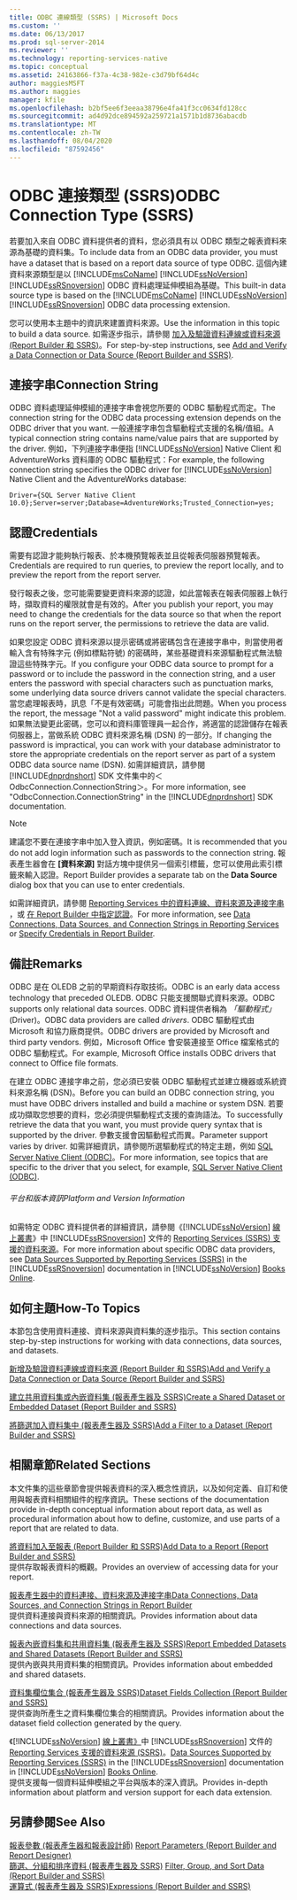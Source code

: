 ```yaml
---
title: ODBC 連線類型 (SSRS) | Microsoft Docs
ms.custom: ''
ms.date: 06/13/2017
ms.prod: sql-server-2014
ms.reviewer: ''
ms.technology: reporting-services-native
ms.topic: conceptual
ms.assetid: 24163866-f37a-4c38-982e-c3d79bf64d4c
author: maggiesMSFT
ms.author: maggies
manager: kfile
ms.openlocfilehash: b2bf5ee6f3eeaa38796e4fa41f3cc0634fd128cc
ms.sourcegitcommit: ad4d92dce894592a259721a1571b1d8736abacdb
ms.translationtype: MT
ms.contentlocale: zh-TW
ms.lasthandoff: 08/04/2020
ms.locfileid: "87592456"
---
```

# <a name="odbc-connection-type-ssrs"></a><span data-ttu-id="578ba-102">ODBC 連接類型 (SSRS)</span><span class="sxs-lookup"><span data-stu-id="578ba-102">ODBC Connection Type (SSRS)</span></span>
  <span data-ttu-id="578ba-103">若要加入來自 ODBC 資料提供者的資料，您必須具有以 ODBC 類型之報表資料來源為基礎的資料集。</span><span class="sxs-lookup"><span data-stu-id="578ba-103">To include data from an ODBC data provider, you must have a dataset that is based on a report data source of type ODBC.</span></span> <span data-ttu-id="578ba-104">這個內建資料來源類型是以 [!INCLUDE[msCoName](../../includes/msconame-md.md)] [!INCLUDE[ssNoVersion](../../includes/ssnoversion-md.md)] [!INCLUDE[ssRSnoversion](../../includes/ssrsnoversion-md.md)] ODBC 資料處理延伸模組為基礎。</span><span class="sxs-lookup"><span data-stu-id="578ba-104">This built-in data source type is based on the [!INCLUDE[msCoName](../../includes/msconame-md.md)] [!INCLUDE[ssNoVersion](../../includes/ssnoversion-md.md)] [!INCLUDE[ssRSnoversion](../../includes/ssrsnoversion-md.md)] ODBC data processing extension.</span></span>  
  
 <span data-ttu-id="578ba-105">您可以使用本主題中的資訊來建置資料來源。</span><span class="sxs-lookup"><span data-stu-id="578ba-105">Use the information in this topic to build a data source.</span></span> <span data-ttu-id="578ba-106">如需逐步指示，請參閱 [加入及驗證資料連線或資料來源 &#40;Report Builder 和 SSRS&#41;](add-and-verify-a-data-connection-report-builder-and-ssrs.md)。</span><span class="sxs-lookup"><span data-stu-id="578ba-106">For step-by-step instructions, see [Add and Verify a Data Connection or Data Source &#40;Report Builder and SSRS&#41;](add-and-verify-a-data-connection-report-builder-and-ssrs.md).</span></span>  
  
##  <a name="connection-string"></a><a name="Connection"></a> <span data-ttu-id="578ba-107">連接字串</span><span class="sxs-lookup"><span data-stu-id="578ba-107">Connection String</span></span>  
 <span data-ttu-id="578ba-108">ODBC 資料處理延伸模組的連接字串會視您所要的 ODBC 驅動程式而定。</span><span class="sxs-lookup"><span data-stu-id="578ba-108">The connection string for the ODBC data processing extension depends on the ODBC driver that you want.</span></span> <span data-ttu-id="578ba-109">一般連接字串包含驅動程式支援的名稱/值組。</span><span class="sxs-lookup"><span data-stu-id="578ba-109">A typical connection string contains name/value pairs that are supported by the driver.</span></span> <span data-ttu-id="578ba-110">例如，下列連接字串便指 [!INCLUDE[ssNoVersion](../../includes/ssnoversion-md.md)] Native Client 和 AdventureWorks 資料庫的 ODBC 驅動程式：</span><span class="sxs-lookup"><span data-stu-id="578ba-110">For example, the following connection string specifies the ODBC driver for [!INCLUDE[ssNoVersion](../../includes/ssnoversion-md.md)] Native Client and the AdventureWorks database:</span></span>  
  
```  
Driver={SQL Server Native Client 10.0};Server=server;Database=AdventureWorks;Trusted_Connection=yes;  
```  
  
  
##  <a name="credentials"></a><a name="Credentials"></a> <span data-ttu-id="578ba-111">認證</span><span class="sxs-lookup"><span data-stu-id="578ba-111">Credentials</span></span>  
 <span data-ttu-id="578ba-112">需要有認證才能夠執行報表、於本機預覽報表並且從報表伺服器預覽報表。</span><span class="sxs-lookup"><span data-stu-id="578ba-112">Credentials are required to run queries, to preview the report locally, and to preview the report from the report server.</span></span>  
  
 <span data-ttu-id="578ba-113">發行報表之後，您可能需要變更資料來源的認證，如此當報表在報表伺服器上執行時，擷取資料的權限就會是有效的。</span><span class="sxs-lookup"><span data-stu-id="578ba-113">After you publish your report, you may need to change the credentials for the data source so that when the report runs on the report server, the permissions to retrieve the data are valid.</span></span>  
  
 <span data-ttu-id="578ba-114">如果您設定 ODBC 資料來源以提示密碼或將密碼包含在連接字串中，則當使用者輸入含有特殊字元 (例如標點符號) 的密碼時，某些基礎資料來源驅動程式無法驗證這些特殊字元。</span><span class="sxs-lookup"><span data-stu-id="578ba-114">If you configure your ODBC data source to prompt for a password or to include the password in the connection string, and a user enters the password with special characters such as punctuation marks, some underlying data source drivers cannot validate the special characters.</span></span> <span data-ttu-id="578ba-115">當您處理報表時，訊息「不是有效密碼」可能會指出此問題。</span><span class="sxs-lookup"><span data-stu-id="578ba-115">When you process the report, the message "Not a valid password" might indicate this problem.</span></span> <span data-ttu-id="578ba-116">如果無法變更此密碼，您可以和資料庫管理員一起合作，將適當的認證儲存在報表伺服器上，當做系統 ODBC 資料來源名稱 (DSN) 的一部分。</span><span class="sxs-lookup"><span data-stu-id="578ba-116">If changing the password is impractical, you can work with your database administrator to store the appropriate credentials on the report server as part of a system ODBC data source name (DSN).</span></span> <span data-ttu-id="578ba-117">如需詳細資訊，請參閱 [!INCLUDE[dnprdnshort](../../includes/dnprdnshort-md.md)] SDK 文件集中的＜OdbcConnection.ConnectionString＞。</span><span class="sxs-lookup"><span data-stu-id="578ba-117">For more information, see "OdbcConnection.ConnectionString" in the [!INCLUDE[dnprdnshort](../../includes/dnprdnshort-md.md)] SDK documentation.</span></span>  
  
> [!NOTE]  
>  <span data-ttu-id="578ba-118">建議您不要在連接字串中加入登入資訊，例如密碼。</span><span class="sxs-lookup"><span data-stu-id="578ba-118">It is recommended that you do not add login information such as passwords to the connection string.</span></span> <span data-ttu-id="578ba-119">報表產生器會在 **[資料來源]** 對話方塊中提供另一個索引標籤，您可以使用此索引標籤來輸入認證。</span><span class="sxs-lookup"><span data-stu-id="578ba-119">Report Builder provides a separate tab on the **Data Source** dialog box that you can use to enter credentials.</span></span>  
  
 <span data-ttu-id="578ba-120">如需詳細資訊，請參閱 [Reporting Services 中的資料連線、資料來源及連接字串](../data-connections-data-sources-and-connection-strings-in-reporting-services.md) ，或 [在 Report Builder 中指定認證](../specify-credentials-in-report-builder.md)。</span><span class="sxs-lookup"><span data-stu-id="578ba-120">For more information, see [Data Connections, Data Sources, and Connection Strings in Reporting Services](../data-connections-data-sources-and-connection-strings-in-reporting-services.md) or [Specify Credentials in Report Builder](../specify-credentials-in-report-builder.md).</span></span>  
  
  
##  <a name="remarks"></a><a name="Remarks"></a> <span data-ttu-id="578ba-121">備註</span><span class="sxs-lookup"><span data-stu-id="578ba-121">Remarks</span></span>  
 <span data-ttu-id="578ba-122">ODBC 是在 OLEDB 之前的早期資料存取技術。</span><span class="sxs-lookup"><span data-stu-id="578ba-122">ODBC is an early data access technology that preceded OLEDB.</span></span> <span data-ttu-id="578ba-123">ODBC 只能支援關聯式資料來源。</span><span class="sxs-lookup"><span data-stu-id="578ba-123">ODBC supports only relational data sources.</span></span> <span data-ttu-id="578ba-124">ODBC 資料提供者稱為 *「驅動程式」* (Driver)。</span><span class="sxs-lookup"><span data-stu-id="578ba-124">ODBC data providers are called *drivers*.</span></span> <span data-ttu-id="578ba-125">ODBC 驅動程式由 Microsoft 和協力廠商提供。</span><span class="sxs-lookup"><span data-stu-id="578ba-125">ODBC drivers are provided by Microsoft and third party vendors.</span></span> <span data-ttu-id="578ba-126">例如，Microsoft Office 會安裝連接至 Office 檔案格式的 ODBC 驅動程式。</span><span class="sxs-lookup"><span data-stu-id="578ba-126">For example, Microsoft Office installs ODBC drivers that connect to Office file formats.</span></span>  
  
 <span data-ttu-id="578ba-127">在建立 ODBC 連接字串之前，您必須已安裝 ODBC 驅動程式並建立機器或系統資料來源名稱 (DSN)。</span><span class="sxs-lookup"><span data-stu-id="578ba-127">Before you can build an ODBC connection string, you must have ODBC drivers installed and build a machine or system DSN.</span></span> <span data-ttu-id="578ba-128">若要成功擷取您想要的資料，您必須提供驅動程式支援的查詢語法。</span><span class="sxs-lookup"><span data-stu-id="578ba-128">To successfully retrieve the data that you want, you must provide query syntax that is supported by the driver.</span></span> <span data-ttu-id="578ba-129">參數支援會因驅動程式而異。</span><span class="sxs-lookup"><span data-stu-id="578ba-129">Parameter support varies by driver.</span></span> <span data-ttu-id="578ba-130">如需詳細資訊，請參閱所選驅動程式的特定主題，例如 [SQL Server Native Client &#40;ODBC&#41;](../../relational-databases/native-client/odbc/sql-server-native-client-odbc.md)。</span><span class="sxs-lookup"><span data-stu-id="578ba-130">For more information, see topics that are specific to the driver that you select, for example, [SQL Server Native Client &#40;ODBC&#41;](../../relational-databases/native-client/odbc/sql-server-native-client-odbc.md).</span></span>  
  
###### <a name="platform-and-version-information"></a><span data-ttu-id="578ba-131">平台和版本資訊</span><span class="sxs-lookup"><span data-stu-id="578ba-131">Platform and Version Information</span></span>  
 <span data-ttu-id="578ba-132">如需特定 ODBC 資料提供者的詳細資訊，請參閱《[!INCLUDE[ssNoVersion](../../includes/ssnoversion-md.md)] [ 線上叢書](https://go.microsoft.com/fwlink/?linkid=121312)》中 [!INCLUDE[ssRSnoversion](../../includes/ssrsnoversion-md.md)] 文件的 [Reporting Services &#40;SSRS&#41; 支援的資料來源](../create-deploy-and-manage-mobile-and-paginated-reports.md)。</span><span class="sxs-lookup"><span data-stu-id="578ba-132">For more information about specific ODBC data providers, see [Data Sources Supported by Reporting Services &#40;SSRS&#41;](../create-deploy-and-manage-mobile-and-paginated-reports.md) in the [!INCLUDE[ssRSnoversion](../../includes/ssrsnoversion-md.md)] documentation in [!INCLUDE[ssNoVersion](../../includes/ssnoversion-md.md)] [Books Online](https://go.microsoft.com/fwlink/?linkid=121312).</span></span>  
  
  
##  <a name="how-to-topics"></a><a name="HowTo"></a> <span data-ttu-id="578ba-133">如何主題</span><span class="sxs-lookup"><span data-stu-id="578ba-133">How-To Topics</span></span>  
 <span data-ttu-id="578ba-134">本節包含使用資料連接、資料來源與資料集的逐步指示。</span><span class="sxs-lookup"><span data-stu-id="578ba-134">This section contains step-by-step instructions for working with data connections, data sources, and datasets.</span></span>  
  
 [<span data-ttu-id="578ba-135">新增及驗證資料連線或資料來源 &#40;Report Builder 和 SSRS&#41;</span><span class="sxs-lookup"><span data-stu-id="578ba-135">Add and Verify a Data Connection or Data Source &#40;Report Builder and SSRS&#41;</span></span>](add-and-verify-a-data-connection-report-builder-and-ssrs.md)  
  
 [<span data-ttu-id="578ba-136">建立共用資料集或內嵌資料集 &#40;報表產生器及 SSRS&#41;</span><span class="sxs-lookup"><span data-stu-id="578ba-136">Create a Shared Dataset or Embedded Dataset &#40;Report Builder and SSRS&#41;</span></span>](create-a-shared-dataset-or-embedded-dataset-report-builder-and-ssrs.md)  
  
 [<span data-ttu-id="578ba-137">將篩選加入資料集中 &#40;報表產生器及 SSRS&#41;</span><span class="sxs-lookup"><span data-stu-id="578ba-137">Add a Filter to a Dataset &#40;Report Builder and SSRS&#41;</span></span>](add-a-filter-to-a-dataset-report-builder-and-ssrs.md)  
  
  
##  <a name="related-sections"></a><a name="Related"></a> <span data-ttu-id="578ba-138">相關章節</span><span class="sxs-lookup"><span data-stu-id="578ba-138">Related Sections</span></span>  
 <span data-ttu-id="578ba-139">本文件集的這些章節會提供報表資料的深入概念性資訊，以及如何定義、自訂和使用與報表資料相關組件的程序資訊。</span><span class="sxs-lookup"><span data-stu-id="578ba-139">These sections of the documentation provide in-depth conceptual information about report data, as well as procedural information about how to define, customize, and use parts of a report that are related to data.</span></span>  
  
 [<span data-ttu-id="578ba-140">將資料加入至報表 &#40;Report Builder 和 SSRS&#41;</span><span class="sxs-lookup"><span data-stu-id="578ba-140">Add Data to a Report &#40;Report Builder and SSRS&#41;</span></span>](report-datasets-ssrs.md)  
 <span data-ttu-id="578ba-141">提供存取報表資料的概觀。</span><span class="sxs-lookup"><span data-stu-id="578ba-141">Provides an overview of accessing data for your report.</span></span>  
  
 [<span data-ttu-id="578ba-142">報表產生器中的資料連接、資料來源及連接字串</span><span class="sxs-lookup"><span data-stu-id="578ba-142">Data Connections, Data Sources, and Connection Strings in Report Builder</span></span>](../data-connections-data-sources-and-connection-strings-in-report-builder.md)  
 <span data-ttu-id="578ba-143">提供資料連接與資料來源的相關資訊。</span><span class="sxs-lookup"><span data-stu-id="578ba-143">Provides information about data connections and data sources.</span></span>  
  
 [<span data-ttu-id="578ba-144">報表內嵌資料集和共用資料集 &#40;報表產生器及 SSRS&#41;</span><span class="sxs-lookup"><span data-stu-id="578ba-144">Report Embedded Datasets and Shared Datasets &#40;Report Builder and SSRS&#41;</span></span>](report-embedded-datasets-and-shared-datasets-report-builder-and-ssrs.md)  
 <span data-ttu-id="578ba-145">提供內嵌與共用資料集的相關資訊。</span><span class="sxs-lookup"><span data-stu-id="578ba-145">Provides information about embedded and shared datasets.</span></span>  
  
 [<span data-ttu-id="578ba-146">資料集欄位集合 &#40;報表產生器及 SSRS&#41;</span><span class="sxs-lookup"><span data-stu-id="578ba-146">Dataset Fields Collection &#40;Report Builder and SSRS&#41;</span></span>](dataset-fields-collection-report-builder-and-ssrs.md)  
 <span data-ttu-id="578ba-147">提供查詢所產生之資料集欄位集合的相關資訊。</span><span class="sxs-lookup"><span data-stu-id="578ba-147">Provides information about the dataset field collection generated by the query.</span></span>  
  
 <span data-ttu-id="578ba-148">《[!INCLUDE[ssNoVersion](../../includes/ssnoversion-md.md)] [線上叢書》](https://go.microsoft.com/fwlink/?linkid=121312)中 [!INCLUDE[ssRSnoversion](../../includes/ssrsnoversion-md.md)] 文件的 [Reporting Services 支援的資料來源 &#40;SSRS&#41;](../create-deploy-and-manage-mobile-and-paginated-reports.md)。</span><span class="sxs-lookup"><span data-stu-id="578ba-148">[Data Sources Supported by Reporting Services &#40;SSRS&#41;](../create-deploy-and-manage-mobile-and-paginated-reports.md) in the [!INCLUDE[ssRSnoversion](../../includes/ssrsnoversion-md.md)] documentation in [!INCLUDE[ssNoVersion](../../includes/ssnoversion-md.md)] [Books Online](https://go.microsoft.com/fwlink/?linkid=121312).</span></span>  
 <span data-ttu-id="578ba-149">提供支援每一個資料延伸模組之平台與版本的深入資訊。</span><span class="sxs-lookup"><span data-stu-id="578ba-149">Provides in-depth information about platform and version support for each data extension.</span></span>  
  
  
## <a name="see-also"></a><span data-ttu-id="578ba-150">另請參閱</span><span class="sxs-lookup"><span data-stu-id="578ba-150">See Also</span></span>  
 <span data-ttu-id="578ba-151">[報表參數 &#40;報表產生器和報表設計師&#41;](../report-design/report-parameters-report-builder-and-report-designer.md) </span><span class="sxs-lookup"><span data-stu-id="578ba-151">[Report Parameters &#40;Report Builder and Report Designer&#41;](../report-design/report-parameters-report-builder-and-report-designer.md) </span></span>  
 <span data-ttu-id="578ba-152">[篩選、分組和排序資料 &#40;報表產生器及 SSRS&#41;](../report-design/filter-group-and-sort-data-report-builder-and-ssrs.md) </span><span class="sxs-lookup"><span data-stu-id="578ba-152">[Filter, Group, and Sort Data &#40;Report Builder and SSRS&#41;](../report-design/filter-group-and-sort-data-report-builder-and-ssrs.md) </span></span>  
 [<span data-ttu-id="578ba-153">運算式 &#40;報表產生器及 SSRS&#41;</span><span class="sxs-lookup"><span data-stu-id="578ba-153">Expressions &#40;Report Builder and SSRS&#41;</span></span>](../report-design/expressions-report-builder-and-ssrs.md)  
  
  
